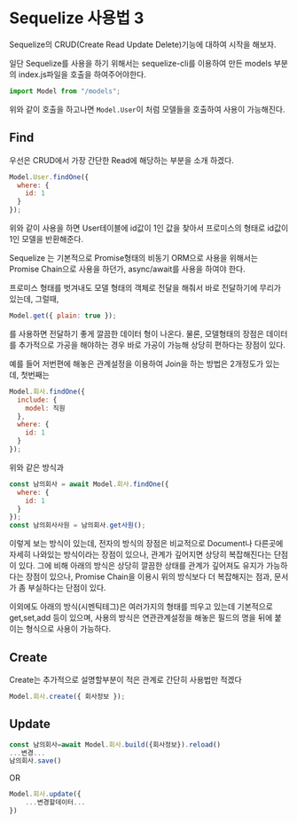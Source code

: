 # Sequelize 사용법 3

Sequelize의 CRUD(Create Read Update Delete)기능에 대하여 시작을 해보자.

일단 Sequelize를 사용을 하기 위해서는 sequelize-cli를 이용하여 만든 models 부분의 index.js파일을 호출을 하여주어야한다.

```js
import Model from "/models";
```

위와 같이 호출을 하고나면 `Model.User`이 처럼 모델들을 호출하여 사용이 가능해진다.

## Find

우선은 CRUD에서 가장 간단한 Read에 해당하는 부분을 소개 하겠다.

```js
Model.User.findOne({
  where: {
    id: 1
  }
});
```

위와 같이 사용을 하면 User테이블에 id값이 1인 값을 찾아서 프로미스의 형태로 id값이 1인 모델을 반환해준다.

Sequelize 는 기본적으로 Promise형태의 비동기 ORM으로 사용을 위해서는 Promise Chain으로 사용을 하던가, async/await를 사용을 하여야 한다.

프로미스 형태를 벗겨내도 모델 형태의 객체로 전달을 해줘서 바로 전달하기에 무리가 있는데, 그럴때,

```js
Model.get({ plain: true });
```

를 사용하면 전달하기 좋게 깔끔한 데이터 형이 나온다. 물론, 모델형태의 장점은 데이터를 추가적으로 가공을 해야하는 경우 바로 가공이 가능해 상당히 편하다는 장점이 있다.

예를 들어 저번편에 해놓은 관계설정을 이용하여 Join을 하는 방법은 2개정도가 있는데, 첫번째는

```js
Model.회사.findOne({
  include: {
    model: 직원
  },
  where: {
    id: 1
  }
});
```

위와 같은 방식과

```js
const 남의회사 = await Model.회사.findOne({
  where: {
    id: 1
  }
});
const 남의회사사원 = 남의회사.get사원();
```

이렇게 보는 방식이 있는데, 전자의 방식의 장점은 비교적으로 Document나 다른곳에 자세히 나와있는 방식이라는 장점이 있으나, 관계가 깊어지면 상당히 복잡해진다는 단점이 있다. 그에 비해 아래의 방식은 상당히 깔끔한 상태를 관계가 깊어져도 유지가 가능하다는 장점이 있으나, Promise Chain을 이용시 위의 방식보다 더 복잡해지는 점과, 문서가 좀 부실하다는 단점이 있다.

이외에도 아래의 방식(시멘틱테그)은 여러가지의 형태를 띄우고 있는데 기본적으로 get,set,add 등이 있으며, 사용의 방식은 연관관계설정을 해놓은 필드의 명을 뒤에 붙이는 형식으로 사용이 가능하다.

## Create

Create는 추가적으로 설명할부분이 적은 관계로 간단히 사용법만 적겠다

```js
Model.회사.create({ 회사정보 });
```

## Update

```js
const 남의회사=await Model.회사.build({회사정보}).reload()
...변경...
남의회사.save()
```

OR

```js
Model.회사.update({
    ...변경할데이터...
})
```
